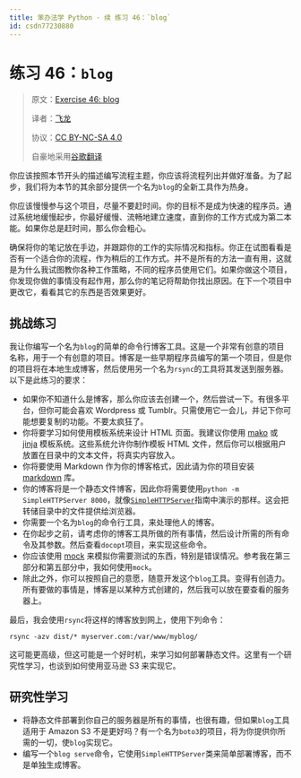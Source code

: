```yaml
---
title: 笨办法学 Python · 续 练习 46：`blog`
id: csdn77230880
---
```


# 练习 46：`blog`

> 原文：[Exercise 46: blog](https://learncodethehardway.org/more-python-book/ex46.html)
> 
> 译者：[飞龙](https://github.com/wizardforcel)
> 
> 协议：[CC BY-NC-SA 4.0](http://creativecommons.org/licenses/by-nc-sa/4.0/)
> 
> 自豪地采用[谷歌翻译](https://translate.google.cn/)

你应该按照本节开头的描述编写流程主题，你应该将流程列出并做好准备。为了起步，我们将为本节的其余部分提供一个名为`blog`的全新工具作为热身。

你应该慢慢参与这个项目，尽量不要赶时间。你的目标不是成为快速的程序员。通过系统地缓慢起步，你最好缓慢、流畅地建立速度，直到你的工作方式成为第二本能。如果你总是赶时间，那么你会粗心。

确保将你的笔记放在手边，并跟踪你的工作的实际情况和指标。你正在试图看看是否有一个适合你的流程，作为稍后的工作方式。并不是所有的方法一直有用，这就是为什么我试图教你各种工作策略，不同的程序员使用它们。如果你做这个项目，你发现你做的事情没有起作用，那么你的笔记将帮助你找出原因。在下一个项目中更改它，看看其它的东西是否效果更好。

## 挑战练习

我让你编写一个名为`blog`的简单的命令行博客工具。这是一个非常有创意的项目名称，用于一个有创意的项目。博客是一些早期程序员编写的第一个项目，但是你的项目将在本地生成博客，然后使用另一个名为`rsync`的工具将其发送到服务器。以下是此练习的要求：

*   如果你不知道什么是博客，那么你应该去创建一个，然后尝试一下。有很多平台，但你可能会喜欢 Wordpress 或 Tumblr。只需使用它一会儿，并记下你可能想要复制的功能。不要太疯狂了。
*   你将要学习如何使用模板系统来设计 HTML 页面。我建议你使用 [mako](http://www.makotemplates.org/) 或 [jinja](http://jinja.pocoo.org/) 模板系统。这些系统允许你制作模板 HTML 文件，然后你可以根据用户放置在目录中的文本文件，将真实内容放入。
*   你将要使用 Markdown 作为你的博客格式，因此请为你的项目安装 [markdown](https://pypi.python.org/pypi/Markdown) 库。
*   你的博客将是一个静态文件博客，因此你将需要使用`python -m SimpleHTTPServer 8000`，就像[`SimpleHTTPServer`](https://docs.python.org/2/library/simplehttpserver.html)指南中演示的那样。这会把转储目录中的文件提供给浏览器。
*   你需要一个名为`blog`的命令行工具，来处理他人的博客。
*   在你起步之前，请考虑你的博客工具所做的所有事情，然后设计所需的所有命令及其参数。然后查看`docopt`项目，来实现这些命令。
*   你应该使用 [mock](https://pypi.python.org/pypi/mock) 来模拟你需要测试的东西，特别是错误情况。参考我在第三部分和第五部分中，我如何使用`mock`。
*   除此之外，你可以按照自己的意愿，随意开发这个`blog`工具。变得有创造力。所有要做的事情是，博客是以某种方式创建的，然后我可以放在要查看的服务器上。

最后，我会使用`rsync`将这样的博客放到网上，使用下列命令：

```
rsync -azv dist/* myserver.com:/var/www/myblog/
```

这可能更高级，但这可能是一个好时机，来学习如何部署静态文件。这里有一个研究性学习，也谈到如何使用亚马逊 S3 来实现它。

## 研究性学习

*   将静态文件部署到你自己的服务器是所有的事情，也很有趣，但如果`blog`工具适用于 Amazon S3 不是更好吗？有一个名为`boto3`的项目，将为你提供你所需的一切，使`blog`实现它。
*   编写一个`blog serve`命令，它使用`SimpleHTTPServer`类来简单部署博客，而不是单独生成博客。